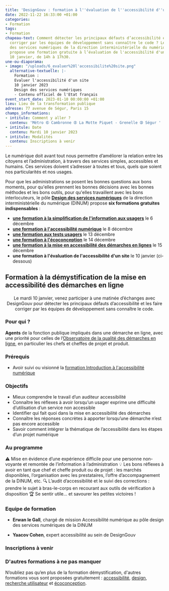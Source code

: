 ```yaml
---
title: 'DesignGouv : formation à l''évaluation de l''accessibilité d''un site'
date: 2022-11-22 16:33:00 +01:00
categories:
- Formation
tags:
- Formation
chapeau-text: Comment détecter les principaux défauts d’accessibilité et les faire
  corriger par les équipes de développement sans connaître le code ? Le pôle Design
  des services numériques de la direction interministérielle du numérique (DINUM)
  propose une formation gratuite à l’évaluation de l'accessibilité d'un site, le mardi
  10 janvier, de 14h à 17h30.
une-ou-diaporama:
- image: "/uploads/6_evaluer%20l'accessibilite%20site.png"
  alternative-textuelle: |-
    Formation :
    Evaluer l'accessibilité d'un site
    10 janvier 2023
    Design des services numériques
    - Contenu officiel de l'Etat français
event_start_date: 2023-01-10 00:00:00 +01:00
lieu: Lieu de la transformation publique
adresse: 77 avenue de Ségur, Paris 15
champs_informations:
- intitule: Comment y aller ?
  contenu: 'Métro ➅ Cambronne ➇ La Motte Piquet - Grenelle ➉ Ségur '
- intitule: Date
  contenu: Mardi 10 janvier 2023
- intitule: Modalités
  contenu: Inscriptions à venir
---
```


Le numérique doit avant tout nous permettre d’améliorer la relation entre les citoyens et l’administration, à travers des services simples, accessibles et humains. Ces services doivent s’adresser à toutes et tous, quels que soient nos particularités et nos usages.

Pour que les administrations se posent les bonnes questions aux bons moments, pour qu'elles prennent les bonnes décisions avec les bonnes méthodes et les bons outils, pour qu'elles travaillent avec les bons interlocuteurs, le pôle [**Design des services numériques**](https://design.numerique.gouv.fr/ "Design des services numériques - Lien externe") de la direction interministérielle du numérique (DINUM) propose **six formations gratuites indispensables** : 
* **[une formation à la simplification de l'information aux usagers](https://www.numerique.gouv.fr/agenda/designgouv-formation-simplification-langage-demarches/)** le 6 décembre
* **[une formation à l'accessibilité numérique](https://www.numerique.gouv.fr/agenda/designgouv-formation-accessibilite-numerique-2022/)** le 8 décembre
* **[une formation aux tests usagers](https://www.numerique.gouv.fr/agenda/designgouv-formation-a-la-pratique-des-tests-usagers/)** le 13 décembre
* **[une formation à l'écoconception](https://www.numerique.gouv.fr/agenda/designgouv-formation-ecoconception-2022/)** le 14 décembre
* **[une formation à la mise en accessibilité des démarches en lignes](https://www.numerique.gouv.fr/agenda/designgouv-formation-accessibilite-demarches-2022/)** le 15 décembre
* **une formation à l'évaluation de l'accessibilité d'un site** le 10 janvier (ci-dessous)

<h2 class="text-center">Formation à la démystification de la mise en accessibilité des démarches en ligne</h2>
<div class="encadre"> <p style="margin-top: 20px; text-align:center;">Le mardi 10 janvier, venez participer à une matinée d’échanges avec DesignGouv pour détecter les principaux défauts d’accessibilité et les faire corriger par les équipes de développement sans connaître le code.</p> </div>

<h3 class="h2">Pour qui ?</h3>

**Agents** de la fonction publique impliqués dans une démarche en ligne, avec une priorité pour celles de l’[Observatoire de la qualité des démarches en ligne](https://observatoire.numerique.gouv.fr/), en particulier les chefs et cheffes de projet et produit.

<h3 class="h2">Prérequis</h3>

* Avoir suivi ou visionné la [formation Introduction à l'accessibilité numérique](https://design.numerique.gouv.fr/formations/accessibilite/introduction-accessibilite-numerique/)

<h3 class="h2">Objectifs</h3>

* Mieux comprendre le travail d’un auditeur accessibilité
* Connaître les réflexes à avoir lorsqu’un usager exprime une difficulté d’utilisation d’un service non accessible
* Identifier qui fait quoi dans la mise en accessibilité des démarches
* Connaître les réponses concrètes à apporter lorsqu’une démarche n’est pas encore accessible
* Savoir comment intégrer la thématique de l’accessibilité dans les étapes d’un projet numérique

<h3 class="h2">Au programme</h3>

⚠️ Mise en évidence d’une expérience difficile pour une personne non-voyante et remontée de l’information à l’administration
💡 Les bons réflexes à avoir en tant que chef et cheffe produit ou de projet : les marchés disponibles, l’organisation avec les prestataires, l’offre d’accompagnement de la DINUM, etc.
🔍 L’audit d’accessibilité et le suivi des corrections : prendre le sujet à bras-le-corps en recourant aux outils de vérification à disposition
🏆 Se sentir utile… et savourer les petites victoires !

<h3 class="h2">Equipe de formation</h3>

* **Erwan le Gall**, chargé de mission Accessibilité numérique au pôle design des services numériques de la DINUM

* **Yaacov Cohen**, expert accessibilité au sein de DesignGouv

<h3 class="h2">Inscriptions à venir</h3>

<div class="encadre noir"> <h3>D'autres formations à ne pas manquer</h3> <p>N’oubliez pas qu’en plus de la formation démystification, d'autres formations vous sont proposées gratuitement : <a href="https://design.numerique.gouv.fr/formations/accessibilite/">accessibilité</a>, <a href="https://design.numerique.gouv.fr/formations/design/">design</a>, <a href="https://design.numerique.gouv.fr/formations/recherche-utilisateur/">recherche utilisateur</a> et <a href="https://design.numerique.gouv.fr/formations/ecoconception/">écoconception</a>.</p> </div>